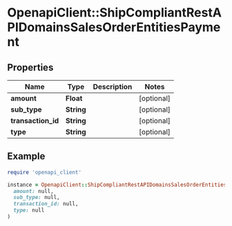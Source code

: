 # OpenapiClient::ShipCompliantRestAPIDomainsSalesOrderEntitiesPayment

## Properties

| Name | Type | Description | Notes |
| ---- | ---- | ----------- | ----- |
| **amount** | **Float** |  | [optional] |
| **sub_type** | **String** |  | [optional] |
| **transaction_id** | **String** |  | [optional] |
| **type** | **String** |  | [optional] |

## Example

```ruby
require 'openapi_client'

instance = OpenapiClient::ShipCompliantRestAPIDomainsSalesOrderEntitiesPayment.new(
  amount: null,
  sub_type: null,
  transaction_id: null,
  type: null
)
```

